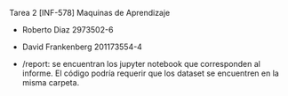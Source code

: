 Tarea 2 [INF-578] Maquinas de Aprendizaje

- Roberto Diaz 2973502-6
- David Frankenberg 201173554-4

- /report: se encuentran los jupyter notebook que corresponden al informe. El código podría requerir que los dataset se encuentren en la misma carpeta.
